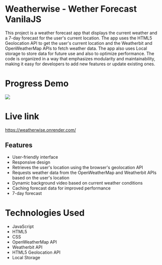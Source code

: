 # Weatherwise - Wether Forecast VanilaJS

This project is a weather forecast app that displays the current weather and a 7-day forecast for the user's current location. The app uses the HTML5 Geolocation API to get the user's current location and the Weatherbit and OpenWeatherMap APIs to fetch weather data. The app also uses Local storage to store data for future use
and also to optimize performance. 
The code is organized in a way that emphasizes modularity and maintainability, making it easy for developers to add new features or update existing ones.

# Progress Demo
 ![](https://github.com/ronM3/Wether-Forecast-vanila-javascript/blob/main/Web-gif.gif)
 
# Live link
https://weatherwise.onrender.com/

 
## Features
- User-friendly interface
- Responsive design
- Retrieves the user's location using the browser's geolocation API
- Requests weather data from the OpenWeatherMap and Weatherbit APIs based on the user's location
- Dynamic background video based on current weather conditions
- Caching forecast data for improved performance
- 7-day forecast

# Technologies Used
- JavaScript
- HTML5
- CSS
- OpenWeatherMap API
- Weatherbit API
- HTML5 Geolocation API
- Local Storage

